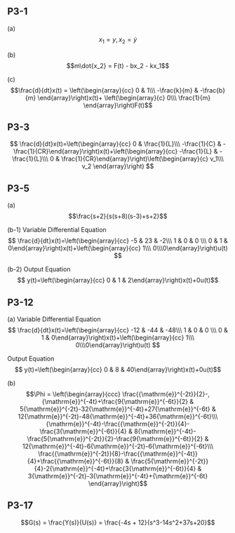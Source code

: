 ## P3-1
(a)
$$x_1 = y, x_2 = \dot{y}$$

(b)
$$m\dot{x_2} = F(t) - bx_2 - kx_1$$

(c)
$$\frac{d}{dt}x(t) = \left(\begin{array}{cc} 0 & 1\\\ -\frac{k}{m} & -\frac{b}{m} \end{array}\right)x(t)+ \left(\begin{array}{c} 0\\\ \frac{1}{m} \end{array}\right)F(t)$$


## P3-3
$$
\frac{d}{dt}x(t)=\left(\begin{array}{cc} 0 & \frac{1}{L}\\\ -\frac{1}{C} & -\frac{1}{CR}\end{array}\right)x(t)+\left(\begin{array}{cc} -\frac{1}{L} & -\frac{1}{L}\\\ 0 & \frac{1}{CR}\end{array}\right)\left(\begin{array}{c} v_1\\\ v_2 \end{array}\right)
$$


## P3-5
(a)
$$\frac{s+2}{s(s+8)(s-3)+s+2}$$

(b-1) Variable Differential Equation
$$ \frac{d}{dt}x(t)=\left(\begin{array}{cc} -5 & 23 & -2\\\ 1 & 0 & 0 \\\ 0 & 1 & 0\end{array}\right)x(t)+\left(\begin{array}{cc} 1\\\ 0\\\0\end{array}\right)u(t)
$$

(b-2) Output Equation
$$
y(t)=\left(\begin{array}{cc} 0 & 1 & 2\end{array}\right)x(t)+0u(t)$$

## P3-12
(a)
 Variable Differential Equation
$$ \frac{d}{dt}x(t)=\left(\begin{array}{cc} -12 & -44 & -48\\\ 1 & 0 & 0 \\\ 0 & 1 & 0\end{array}\right)x(t)+\left(\begin{array}{cc} 1\\\ 0\\\0\end{array}\right)u(t)
$$

 Output Equation
$$
y(t)=\left(\begin{array}{cc} 0 & 8 & 40\end{array}\right)x(t)+0u(t)$$



(b)
$$\Phi = \left(\begin{array}{ccc} \frac{{\mathrm{e}}^{-2t}}{2}-,{\mathrm{e}}^{-4t}+\frac{9{\mathrm{e}}^{-6t}}{2} & 5{\mathrm{e}}^{-2t}-32{\mathrm{e}}^{-4t}+27{\mathrm{e}}^{-6t} & 12{\mathrm{e}}^{-2t}-48{\mathrm{e}}^{-4t}+36{\mathrm{e}}^{-6t}\\\ {\mathrm{e}}^{-4t}-\frac{{\mathrm{e}}^{-2t}}{4}-\frac{3{\mathrm{e}}^{-6t}}{4} & 8{\mathrm{e}}^{-4t}-\frac{5{\mathrm{e}}^{-2t}}{2}-\frac{9{\mathrm{e}}^{-6t}}{2} & 12{\mathrm{e}}^{-4t}-6{\mathrm{e}}^{-2t}-6{\mathrm{e}}^{-6t}\\\ \frac{{\mathrm{e}}^{-2t}}{8}-\frac{{\mathrm{e}}^{-4t}}{4}+\frac{{\mathrm{e}}^{-6t}}{8} & \frac{5{\mathrm{e}}^{-2t}}{4}-2{\mathrm{e}}^{-4t}+\frac{3{\mathrm{e}}^{-6t}}{4} & 3{\mathrm{e}}^{-2t}-3{\mathrm{e}}^{-4t}+{\mathrm{e}}^{-6t} \end{array}\right)$$




## P3-17

$$G(s) = \frac{Y(s)}{U(s)} = \frac{-4s + 12}{s^3-14s^2+37s+20}$$












